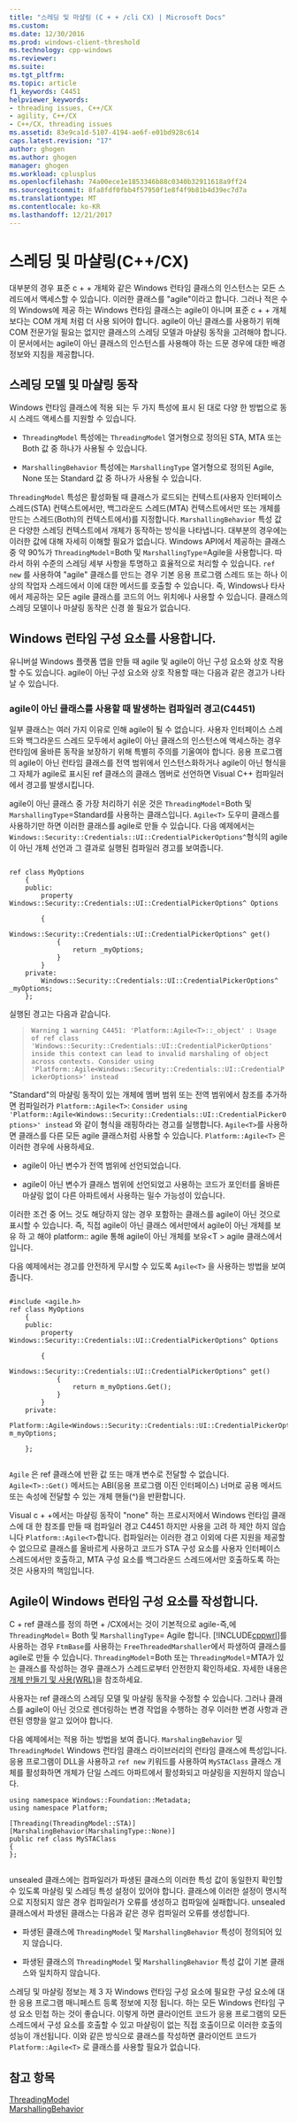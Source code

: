 ```yaml
---
title: "스레딩 및 마샬링 (C + + /cli CX) | Microsoft Docs"
ms.custom: 
ms.date: 12/30/2016
ms.prod: windows-client-threshold
ms.technology: cpp-windows
ms.reviewer: 
ms.suite: 
ms.tgt_pltfrm: 
ms.topic: article
f1_keywords: C4451
helpviewer_keywords:
- threading issues, C++/CX
- agility, C++/CX
- C++/CX, threading issues
ms.assetid: 83e9ca1d-5107-4194-ae6f-e01bd928c614
caps.latest.revision: "17"
author: ghogen
ms.author: ghogen
manager: ghogen
ms.workload: cplusplus
ms.openlocfilehash: 74a00ece1e1853346b88c0340b32911618a9ff24
ms.sourcegitcommit: 8fa8fdf0fbb4f57950f1e8f4f9b81b4d39ec7d7a
ms.translationtype: MT
ms.contentlocale: ko-KR
ms.lasthandoff: 12/21/2017
---
```

# <a name="threading-and-marshaling-ccx"></a>스레딩 및 마샬링(C++/CX)
대부분의 경우 표준 c + + 개체와 같은 Windows 런타임 클래스의 인스턴스는 모든 스레드에서 액세스할 수 있습니다. 이러한 클래스를 "agile"이라고 합니다. 그러나 적은 수의 Windows에 제공 하는 Windows 런타임 클래스는 agile이 아니며 표준 c + + 개체 보다는 COM 개체 처럼 더 사용 되어야 합니다. agile이 아닌 클래스를 사용하기 위해 COM 전문가일 필요는 없지만 클래스의 스레딩 모델과 마샬링 동작을 고려해야 합니다. 이 문서에서는 agile이 아닌 클래스의 인스턴스를 사용해야 하는 드문 경우에 대한 배경 정보와 지침을 제공합니다.  
  
## <a name="threading-model-and-marshaling-behavior"></a>스레딩 모델 및 마샬링 동작  
 Windows 런타임 클래스에 적용 되는 두 가지 특성에 표시 된 대로 다양 한 방법으로 동시 스레드 액세스를 지원할 수 있습니다.  
  
-   `ThreadingModel` 특성에는 `ThreadingModel` 열거형으로 정의된 STA, MTA 또는 Both 값 중 하나가 사용될 수 있습니다.  
  
-   `MarshallingBehavior` 특성에는 `MarshallingType` 열거형으로 정의된 Agile, None 또는 Standard 값 중 하나가 사용될 수 있습니다.  
  
 `ThreadingModel` 특성은 활성화될 때 클래스가 로드되는 컨텍스트(사용자 인터페이스 스레드(STA) 컨텍스트에서만, 백그라운드 스레드(MTA) 컨텍스트에서만 또는 개체를 만드는 스레드(Both)의 컨텍스트에서)를 지정합니다. `MarshallingBehavior` 특성 값은 다양한 스레딩 컨텍스트에서 개체가 동작하는 방식을 나타냅니다. 대부분의 경우에는 이러한 값에 대해 자세히 이해할 필요가 없습니다.  Windows API에서 제공하는 클래스 중 약 90%가 `ThreadingModel`=Both 및 `MarshallingType`=Agile을 사용합니다. 따라서 하위 수준의 스레딩 세부 사항을 투명하고 효율적으로 처리할 수 있습니다.   `ref new` 를 사용하여 "agile" 클래스를 만드는 경우 기본 응용 프로그램 스레드 또는 하나 이상의 작업자 스레드에서 이에 대한 메서드를 호출할 수 있습니다.  즉, Windows나 타사에서 제공하는 모든 agile 클래스를 코드의 어느 위치에나 사용할 수 있습니다. 클래스의 스레딩 모델이나 마샬링 동작은 신경 쓸 필요가 없습니다.  
  
## <a name="consuming-windows-runtime-components"></a>Windows 런타임 구성 요소를 사용합니다.  
 유니버설 Windows 플랫폼 앱을 만들 때 agile 및 agile이 아닌 구성 요소와 상호 작용할 수도 있습니다. agile이 아닌 구성 요소와 상호 작용할 때는 다음과 같은 경고가 나타날 수 있습니다.  
  
### <a name="compiler-warning-when-consuming-non-agile-classes-c4451"></a>agile이 아닌 클래스를 사용할 때 발생하는 컴파일러 경고(C4451)  
 일부 클래스는 여러 가지 이유로 인해 agile이 될 수 없습니다. 사용자 인터페이스 스레드와 백그라운드 스레드 모두에서 agile이 아닌 클래스의 인스턴스에 액세스하는 경우 런타임에 올바른 동작을 보장하기 위해 특별히 주의를 기울여야 합니다. 응용 프로그램의 agile이 아닌 런타임 클래스를 전역 범위에서 인스턴스화하거나 agile이 아닌 형식을 그 자체가 agile로 표시된 ref 클래스의 클래스 멤버로 선언하면 Visual C++ 컴파일러에서 경고를 발생시킵니다.  
  
 agile이 아닌 클래스 중 가장 처리하기 쉬운 것은 `ThreadingModel`=Both 및 `MarshallingType`=Standard를 사용하는 클래스입니다.  `Agile<T>` 도우미 클래스를 사용하기만 하면 이러한 클래스를 agile로 만들 수 있습니다.   다음 예제에서는 `Windows::Security::Credentials::UI::CredentialPickerOptions^`형식의 agile이 아닌 개체 선언과 그 결과로 실행된 컴파일러 경고를 보여줍니다.  
  
```  
  
ref class MyOptions  
    {  
    public:  
        property Windows::Security::Credentials::UI::CredentialPickerOptions^ Options  
  
        {  
            Windows::Security::Credentials::UI::CredentialPickerOptions^ get()   
            {  
                return _myOptions;  
            }  
        }  
    private:  
        Windows::Security::Credentials::UI::CredentialPickerOptions^ _myOptions;  
    };  
```  
  
 실행된 경고는 다음과 같습니다.  
  
> `Warning 1 warning C4451: 'Platform::Agile<T>::_object' : Usage of ref class 'Windows::Security::Credentials::UI::CredentialPickerOptions' inside this context can lead to invalid marshaling of object across contexts. Consider using 'Platform::Agile<Windows::Security::Credentials::UI::CredentialPickerOptions>' instead`  
  
 "Standard"의 마샬링 동작이 있는 개체에 멤버 범위 또는 전역 범위에서 참조를 추가하면 컴파일러가 `Platform::Agile<T>`: `Consider using 'Platform::Agile<Windows::Security::Credentials::UI::CredentialPickerOptions>' instead` 와 같이 형식을 래핑하라는 경고를 실행합니다. `Agile<T>`를 사용하면 클래스를 다른 모든 agile 클래스처럼 사용할 수 있습니다. `Platform::Agile<T>` 은 이러한 경우에 사용하세요.  
  
-   agile이 아닌 변수가 전역 범위에 선언되었습니다.  
  
-   agile이 아닌 변수가 클래스 범위에 선언되었고 사용하는 코드가 포인터를 올바른 마샬링 없이 다른 아파트에서 사용하는 밀수 가능성이 있습니다.  
  
 이러한 조건 중 어느 것도 해당하지 않는 경우 포함하는 클래스를 agile이 아닌 것으로 표시할 수 있습니다. 즉, 직접 agile이 아닌 클래스 에서만에서 agile이 아닌 개체를 보유 하 고 해야 platform:: agile 통해 agile이 아닌 개체를 보유\<T > agile 클래스에서입니다.  
  
 다음 예제에서는 경고를 안전하게 무시할 수 있도록 `Agile<T>` 을 사용하는 방법을 보여 줍니다.  
  
```  
  
#include <agile.h>  
ref class MyOptions  
    {  
    public:  
        property Windows::Security::Credentials::UI::CredentialPickerOptions^ Options  
  
        {  
            Windows::Security::Credentials::UI::CredentialPickerOptions^ get()   
            {  
                return m_myOptions.Get();  
            }  
        }  
    private:  
        Platform::Agile<Windows::Security::Credentials::UI::CredentialPickerOptions^> m_myOptions;  
  
    };  
  
```  
  
 `Agile` 은 ref 클래스에 반환 값 또는 매개 변수로 전달할 수 없습니다. `Agile<T>::Get()` 메서드는 ABI(응용 프로그램 이진 인터페이스) 너머로 공용 메서드 또는 속성에 전달할 수 있는 개체 핸들(^)을 반환합니다.  
  
 Visual c + +에서는 마샬링 동작이 "none" 하는 프로시저에서 Windows 런타임 클래스에 대 한 참조를 만들 때 컴파일러 경고 C4451 하지만 사용을 고려 하 제안 하지 않습니다 `Platform::Agile<T>`합니다.  컴파일러는 이러한 경고 이외에 다른 지원을 제공할 수 없으므로 클래스를 올바르게 사용하고 코드가 STA 구성 요소를 사용자 인터페이스 스레드에서만 호출하고, MTA 구성 요소를 백그라운드 스레드에서만 호출하도록 하는 것은 사용자의 책임입니다.  
  
## <a name="authoring-agile-windows-runtime-components"></a>Agile이 Windows 런타임 구성 요소를 작성합니다.  
 C + ref 클래스를 정의 하면 + /CX에서는 것이 기본적으로 agile-즉,에 `ThreadingModel`= Both 및 `MarshallingType`= Agile 합니다.  [!INCLUDE[cppwrl](../cppcx/includes/cppwrl-md.md)]를 사용하는 경우 `FtmBase`를 사용하는 `FreeThreadedMarshaller`에서 파생하여 클래스를 agile로 만들 수 있습니다.  `ThreadingModel`=Both 또는 `ThreadingModel`=MTA가 있는 클래스를 작성하는 경우 클래스가 스레드로부터 안전한지 확인하세요. 자세한 내용은 [개체 만들기 및 사용(WRL)](http://msdn.microsoft.com/en-us/d5e42216-e888-4f1f-865a-b5ccd0def73e)을 참조하세요.  
  
 사용자는 ref 클래스의 스레딩 모델 및 마샬링 동작을 수정할 수 있습니다. 그러나 클래스를 agile이 아닌 것으로 렌더링하는 변경 작업을 수행하는 경우 이러한 변경 사항과 관련된 영향을 알고 있어야 합니다.  
  
 다음 예제에서는 적용 하는 방법을 보여 줍니다. `MarshalingBehavior` 및 `ThreadingModel` Windows 런타임 클래스 라이브러리의 런타임 클래스에 특성입니다. 응용 프로그램이 DLL을 사용하고 `ref new` 키워드를 사용하여 `MySTAClass` 클래스 개체를 활성화하면 개체가 단일 스레드 아파트에서 활성화되고 마샬링을 지원하지 않습니다.  
  
```  
using namespace Windows::Foundation::Metadata;  
using namespace Platform;  
  
[Threading(ThreadingModel::STA)]  
[MarshalingBehavior(MarshalingType::None)]   
public ref class MySTAClass  
{  
};  
  
```  
 
 unsealed 클래스에는 컴파일러가 파생된 클래스의 이러한 특성 값이 동일한지 확인할 수 있도록 마샬링 및 스레딩 특성 설정이 있어야 합니다. 클래스에 이러한 설정이 명시적으로 지정되지 않은 경우 컴파일러가 오류를 생성하고 컴파일에 실패합니다. unsealed 클래스에서 파생된 클래스는 다음과 같은 경우 컴파일러 오류를 생성합니다.  
  
-   파생된 클래스에 `ThreadingModel` 및 `MarshallingBehavior` 특성이 정의되어 있지 않습니다.  
  
-   파생된 클래스의 `ThreadingModel` 및 `MarshallingBehavior` 특성 값이 기본 클래스와 일치하지 않습니다.  
  
 스레딩 및 마샬링 정보는 제 3 자 Windows 런타임 구성 요소에 필요한 구성 요소에 대 한 응용 프로그램 매니페스트 등록 정보에 지정 됩니다. 하는 모든 Windows 런타임 구성 요소 민첩 하는 것이 좋습니다. 이렇게 하면 클라이언트 코드가 응용 프로그램의 모든 스레드에서 구성 요소를 호출할 수 있고 마샬링이 없는 직접 호출이므로 이러한 호출의 성능이 개선됩니다. 이와 같은 방식으로 클래스를 작성하면 클라이언트 코드가 `Platform::Agile<T>` 로 클래스를 사용할 필요가 없습니다.  
  
## <a name="see-also"></a>참고 항목  
 [ThreadingModel](http://msdn.microsoft.com/library/windows/apps/xaml/windows.foundation.metadata.threadingmodel.aspx)   
 [MarshallingBehavior](http://msdn.microsoft.com/library/windows/apps/xaml/windows.foundation.metadata.marshalingbehaviorattribute.aspx)